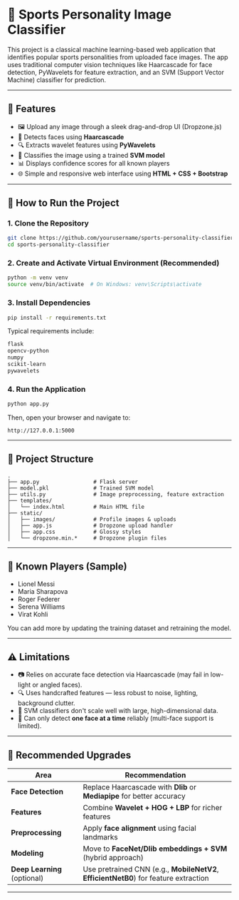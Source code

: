 
# 🧠 Sports Personality Image Classifier

This project is a classical machine learning-based web application that identifies popular sports personalities from uploaded face images. The app uses traditional computer vision techniques like Haarcascade for face detection, PyWavelets for feature extraction, and an SVM (Support Vector Machine) classifier for prediction.

---

## 📌 Features

- 🖼️ Upload any image through a sleek drag-and-drop UI (Dropzone.js)
- 🤖 Detects faces using **Haarcascade**
- 🔍 Extracts wavelet features using **PyWavelets**
- 🧠 Classifies the image using a trained **SVM model**
- 📊 Displays confidence scores for all known players
- 🌐 Simple and responsive web interface using **HTML + CSS + Bootstrap**

---

## 🚀 How to Run the Project

### 1. Clone the Repository

```bash
git clone https://github.com/yourusername/sports-personality-classifier.git
cd sports-personality-classifier
```

### 2. Create and Activate Virtual Environment (Recommended)

```bash
python -m venv venv
source venv/bin/activate  # On Windows: venv\Scripts\activate
```

### 3. Install Dependencies

```bash
pip install -r requirements.txt
```

Typical requirements include:

```txt
flask
opencv-python
numpy
scikit-learn
pywavelets
```

### 4. Run the Application

```bash
python app.py
```

Then, open your browser and navigate to:

```
http://127.0.0.1:5000
```

---

## 📁 Project Structure

```
.
├── app.py                 # Flask server
├── model.pkl              # Trained SVM model
├── utils.py               # Image preprocessing, feature extraction
├── templates/
│   └── index.html         # Main HTML file
├── static/
│   ├── images/            # Profile images & uploads
│   ├── app.js             # Dropzone upload handler
│   ├── app.css            # Glossy styles
│   └── dropzone.min.*     # Dropzone plugin files
```

---

## 👤 Known Players (Sample)

- Lionel Messi
- Maria Sharapova
- Roger Federer
- Serena Williams
- Virat Kohli

You can add more by updating the training dataset and retraining the model.

---

## ⚠️ Limitations

- 📷 Relies on accurate face detection via Haarcascade (may fail in low-light or angled faces).
- 🔍 Uses handcrafted features — less robust to noise, lighting, background clutter.
- 🧠 SVM classifiers don't scale well with large, high-dimensional data.
- 🧪 Can only detect **one face at a time** reliably (multi-face support is limited).

---

## 🔧 Recommended Upgrades

| Area | Recommendation |
|------|----------------|
| **Face Detection** | Replace Haarcascade with **Dlib** or **Mediapipe** for better accuracy |
| **Features** | Combine **Wavelet + HOG + LBP** for richer features |
| **Preprocessing** | Apply **face alignment** using facial landmarks |
| **Modeling** | Move to **FaceNet/Dlib embeddings + SVM** (hybrid approach) |
| **Deep Learning** (optional) | Use pretrained CNN (e.g., **MobileNetV2**, **EfficientNetB0**) for feature extraction |

---

